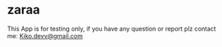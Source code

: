 # zaraa
This App is for testing only, if you have any question or report plz contact me: Kiko.devv@gmail.com
